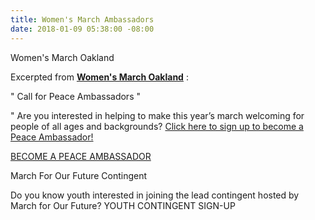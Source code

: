 ```yaml
---
title: Women's March Ambassadors
date: 2018-01-09 05:38:00 -08:00
---
```


Women's March Oakland 

Excerpted from [**Women's March Oakland**](https://womensmarchoakland.org/) :

"  Call for Peace Ambassadors  "

"  Are you interested in helping to make this year’s march welcoming for people of all ages and backgrounds?
[Click here to sign up to become a Peace Ambassador!](https://womensmarchoakland.org/peace-ambassador)

[BECOME A PEACE AMBASSADOR](https://womensmarchoakland.org/peace-ambassador)

March For Our Future Contingent

Do you know youth interested in joining the lead contingent
hosted by March for Our Future?
YOUTH CONTINGENT SIGN-UP
